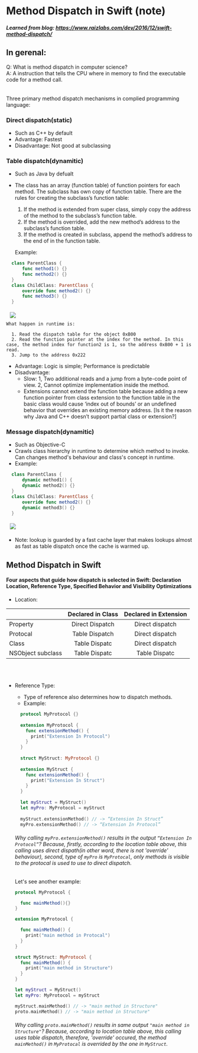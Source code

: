 # Method Dispatch in Swift (note)

##### Learned from blog: https://www.raizlabs.com/dev/2016/12/swift-method-dispatch/  

## In gerenal:
Q: What is method dispatch in computer science?  
A: A instruction that tells the CPU where in memory to find the executable code for a method call.
<br/>
<br/>
<br/>
Three primary method dispatch mechanisms in complied programming language:  
###  Direct dispatch(static)
  * Such as C++ by default
  * Advantage: Fastest
  * Disadvantage: Not good at subclassing
###  Table dispatch(dynamitic)
  * Such as Java by defualt
  * The class has an array (function table) of function pointers for each method. The subclass has own copy of function table. There are the rules for creating the subclass’s function table:
    1. If the method is extended from super class, simply copy the address of the method to the subclass’s function table.
    2. If the method is overrided, add the new method’s address to the subclass’s function table.
    3. If the method is created in subclass, append the method’s address to the end of in the function table.

    Example:  
    
```Swift    
  class ParentClass {  
      func method1() {}
      func method2() {}
  }
  class ChildClass: ParentClass {
      override func method2() {}
      func method3() {}
  } 
```  

<img src="http://www.raizlabs.com/dev/wp-content/uploads/sites/10/2016/12/virtual-dispatch.png" align="left" hspace="10" vspace="6">  
<br/>

    What happen in runtime is:
    
      1. Read the dispatch table for the object 0xB00  
      2. Read the function pointer at the index for the method. In this case, the method index for function2 is 1, so the address 0xB00 + 1 is read.
      3. Jump to the address 0x222  
      
  * Advantage: Logic is simple; Performance is predictable
  * Disadvantage: 
    * Slow: 1, Two additional reads and a jump from a byte-code point of view. 2, Cannot optimize implementation inside the method.
    * Extensions cannot extend the function table because adding a new function pointer from class extension to the function table in the basic class would cause ‘index out of bounds’ or an undefined behavior that overrides an existing memory address. [Is it the reason why Java and C++ doesn’t support partial class or extension?]

### Message dispatch(dynamitic)
  * Such as Objective-C
  * Crawls class hierarchy in runtime to determine which method to invoke. Can changes method's behaviour and class's concept in runtime.
  * Example:
```Swift    
  class ParentClass {  
      dynamic method1() {
      dynamic method2() {}
  }
  class ChildClass: ParentClass {
      override func method2() {}
      dynamic method3() {}
  } 
``` 
<img src="https://www.raizlabs.com/dev/wp-content/uploads/sites/10/2016/12/message-dispatch.png" hspace="10" vspace="6">
<br/>

  * Note: lookup is guarded by a fast cache layer that makes lookups almost as fast as table dispatch once the cache is warmed up.
    
    

## Method Dispatch in Swift
#### Four aspects that guide how dispatch is selected in Swift: Declaration Location, Reference Type, Specified Behavior and Visibility Optimizations

* Location: 

|                  | Declared in Class| Declared in Extension |
| ---------------  |:----------------:| :--------------------:|
| Property         | Direct Dispatch  | Direct dispatch       |
| Protocal         | Table Dispatch   | Direct dispatch       |
| Class            | Table Dispatc    | Direct dispatch       |
| NSObject subclass| Table Dispatc    | Table Dispatc         |


<br/><br/>
* Reference Type:  
  * Type of reference also determines how to dispatch methods. 
  * Example: 
  ```Swift
    protocol MyProtocol {}
    
    extension MyProtocol {
      func extensionMethod() {
        print("Extension In Protocol")
      }
    }
    
    struct MyStruct: MyProtocol {}
    
    extension MyStruct {
      func extensionMethod() {
        print("Extension In Struct")
      }
    }
 
    let myStruct = MyStruct()
    let myPro: MyProtocol = myStruct
    
    myStruct.extensionMethod() // -> “Extension In Struct”
    myPro.extensionMethod() // -> “Extension In Protocol”
  ```
  
  ###### Why calling `myPro.extensionMethod()` results in the output `“Extension In Protocol”`? Because, firstly, according to the location table above, this calling uses direct dispath(in other word, there is not 'override' behaviour), second, type of `myPro` is `MyProtocal`, only methods is visible to the protocal is used to use to direct dispatch.
  
  Let's see another example:
  ```Swift
  protocol MyProtocol {
  
    func mainMethod(){}
  }
  
  extension MyProtocol {
  
    func mainMethod() {
      print("main method in Protocal")
    }
  }
  
  struct MyStruct: MyProtocol {
    func mainMethod() {
      print("main method in Structure")
    }
  }
  
  let myStruct = MyStruct()
  let myPro: MyProtocol = myStruct
  
  myStruct.mainMethod() // -> "main method in Structure" 
  proto.mainMethod() // -> "main method in Structure" 

  ```
  ###### Why calling `proto.mainMethod()` results in same output `"main method in Structure"`? Because, according to location table above, this calling uses table dispatch, therefore, 'override' occured, the method `mainMethod()` in `MyProtocal` is overrided by the one in `MyStruct`.


